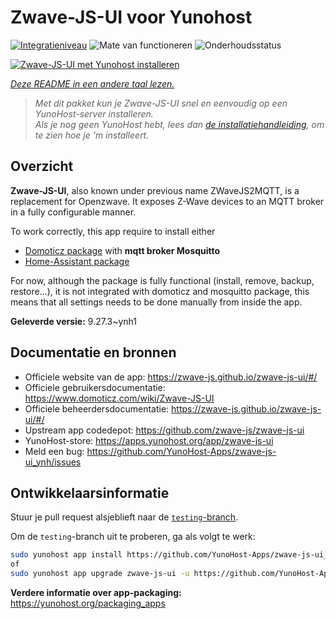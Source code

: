 <!--
NB: Deze README is automatisch gegenereerd door <https://github.com/YunoHost/apps/tree/master/tools/readme_generator>
Hij mag NIET handmatig aangepast worden.
-->

# Zwave-JS-UI voor Yunohost

[![Integratieniveau](https://dash.yunohost.org/integration/zwave-js-ui.svg)](https://ci-apps.yunohost.org/ci/apps/zwave-js-ui/) ![Mate van functioneren](https://ci-apps.yunohost.org/ci/badges/zwave-js-ui.status.svg) ![Onderhoudsstatus](https://ci-apps.yunohost.org/ci/badges/zwave-js-ui.maintain.svg)

[![Zwave-JS-UI met Yunohost installeren](https://install-app.yunohost.org/install-with-yunohost.svg)](https://install-app.yunohost.org/?app=zwave-js-ui)

*[Deze README in een andere taal lezen.](./ALL_README.md)*

> *Met dit pakket kun je Zwave-JS-UI snel en eenvoudig op een YunoHost-server installeren.*  
> *Als je nog geen YunoHost hebt, lees dan [de installatiehandleiding](https://yunohost.org/install), om te zien hoe je 'm installeert.*

## Overzicht

**Zwave-JS-UI**, also known under previous name ZWaveJS2MQTT, is a replacement for Openzwave. It exposes Z-Wave devices to an MQTT broker in a fully configurable manner.

To work correctly, this app require to install either
- [Domoticz package](https://github.com/YunoHost-Apps/domoticz_ynh) with **mqtt broker Mosquitto**
- [Home-Assistant package](https://github.com/YunoHost-Apps/homeassistant_ynh)


For now, although the package is fully functional (install, remove, backup, restore...), it is not integrated with domoticz and mosquitto package, this means that all settings needs to be done manually from inside the app.



**Geleverde versie:** 9.27.3~ynh1
## Documentatie en bronnen

- Officiele website van de app: <https://zwave-js.github.io/zwave-js-ui/#/>
- Officiele gebruikersdocumentatie: <https://www.domoticz.com/wiki/Zwave-JS-UI>
- Officiele beheerdersdocumentatie: <https://zwave-js.github.io/zwave-js-ui/#/>
- Upstream app codedepot: <https://github.com/zwave-js/zwave-js-ui>
- YunoHost-store: <https://apps.yunohost.org/app/zwave-js-ui>
- Meld een bug: <https://github.com/YunoHost-Apps/zwave-js-ui_ynh/issues>

## Ontwikkelaarsinformatie

Stuur je pull request alsjeblieft naar de [`testing`-branch](https://github.com/YunoHost-Apps/zwave-js-ui_ynh/tree/testing).

Om de `testing`-branch uit te proberen, ga als volgt te werk:

```bash
sudo yunohost app install https://github.com/YunoHost-Apps/zwave-js-ui_ynh/tree/testing --debug
of
sudo yunohost app upgrade zwave-js-ui -u https://github.com/YunoHost-Apps/zwave-js-ui_ynh/tree/testing --debug
```

**Verdere informatie over app-packaging:** <https://yunohost.org/packaging_apps>
